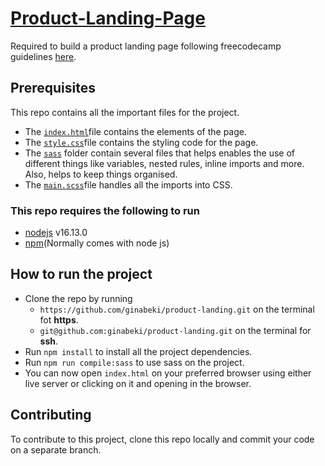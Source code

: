 # [Product-Landing-Page](https://autofix-product-landing-page.netlify.app/)

Required to build a product landing page following freecodecamp guidelines [here](https://www.freecodecamp.org/learn/responsive-web-design/responsive-web-design-projects/build-a-product-landing-page).

## Prerequisites

This repo contains all the important files for the project.
- The [`index.html`](https://github.com/ginabeki/product-landing/blob/main/index.html)file contains the elements of the page.
- The [`style.css`](https://github.com/ginabeki/product-landing/blob/main/style.css)file contains the styling code for the page.
- The [`sass`](https://github.com/ginabeki/product-landing/tree/main/sass) folder contain several files that helps enables the use of different things like variables, nested rules, inline imports and more. Also, helps to keep things organised.
- The [`main.scss`](https://github.com/ginabeki/product-landing/blob/main/sass/main.scss)file handles all the imports into CSS.


### This repo requires the following to run

- [nodejs](https://nodejs.org/en/) v16.13.0
- [npm](https://www.npmjs.com/)(Normally comes with node js)

## How to run the project

- Clone the repo by running
  - `https://github.com/ginabeki/product-landing.git` on the terminal fot **https**.
  - `git@github.com:ginabeki/product-landing.git` on the terminal for **ssh**.
- Run `npm install` to install all the project dependencies.
- Run `npm run compile:sass` to use sass on the project.
- You can now open `index.html` on your preferred browser using either live server or clicking on it and opening in the browser.

## Contributing

To contribute to this project, clone this repo locally and commit your code on a separate branch.
